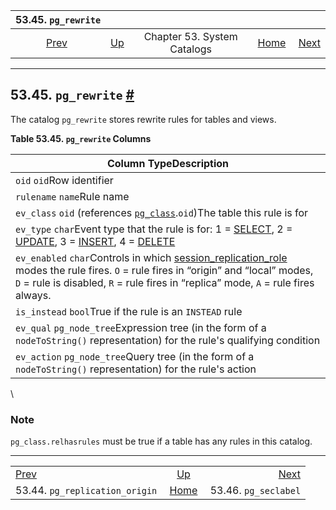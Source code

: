<!--?xml version="1.0" encoding="UTF-8" standalone="no"?-->

|                             53.45. `pg_rewrite`                            |                                                   |                             |                                                       |                                                        |
| :------------------------------------------------------------------------: | :------------------------------------------------ | :-------------------------: | ----------------------------------------------------: | -----------------------------------------------------: |
| [Prev](catalog-pg-replication-origin.html "53.44. pg_replication_origin")  | [Up](catalogs.html "Chapter 53. System Catalogs") | Chapter 53. System Catalogs | [Home](index.html "PostgreSQL 17devel Documentation") |  [Next](catalog-pg-seclabel.html "53.46. pg_seclabel") |

***

## 53.45. `pg_rewrite` [#](#CATALOG-PG-REWRITE)



The catalog `pg_rewrite` stores rewrite rules for tables and views.

**Table 53.45. `pg_rewrite` Columns**

| Column TypeDescription                                                                                                                                                                                                                                                                |
| ------------------------------------------------------------------------------------------------------------------------------------------------------------------------------------------------------------------------------------------------------------------------------------- |
| `oid` `oid`Row identifier                                                                                                                                                                                                                                                             |
| `rulename` `name`Rule name                                                                                                                                                                                                                                                            |
| `ev_class` `oid` (references [`pg_class`](catalog-pg-class.html "53.11. pg_class").`oid`)The table this rule is for                                                                                                                                                                   |
| `ev_type` `char`Event type that the rule is for: 1 = [SELECT](sql-select.html "SELECT"), 2 = [UPDATE](sql-update.html "UPDATE"), 3 = [INSERT](sql-insert.html "INSERT"), 4 = [DELETE](sql-delete.html "DELETE")                                                                       |
| `ev_enabled` `char`Controls in which [session\_replication\_role](runtime-config-client.html#GUC-SESSION-REPLICATION-ROLE) modes the rule fires. `O` = rule fires in “origin” and “local” modes, `D` = rule is disabled, `R` = rule fires in “replica” mode, `A` = rule fires always. |
| `is_instead` `bool`True if the rule is an `INSTEAD` rule                                                                                                                                                                                                                              |
| `ev_qual` `pg_node_tree`Expression tree (in the form of a `nodeToString()` representation) for the rule's qualifying condition                                                                                                                                                        |
| `ev_action` `pg_node_tree`Query tree (in the form of a `nodeToString()` representation) for the rule's action                                                                                                                                                                         |

\


### Note

`pg_class.relhasrules` must be true if a table has any rules in this catalog.

***

|                                                                            |                                                       |                                                        |
| :------------------------------------------------------------------------- | :---------------------------------------------------: | -----------------------------------------------------: |
| [Prev](catalog-pg-replication-origin.html "53.44. pg_replication_origin")  |   [Up](catalogs.html "Chapter 53. System Catalogs")   |  [Next](catalog-pg-seclabel.html "53.46. pg_seclabel") |
| 53.44. `pg_replication_origin`                                             | [Home](index.html "PostgreSQL 17devel Documentation") |                                   53.46. `pg_seclabel` |

